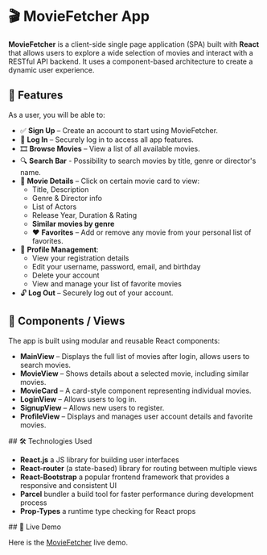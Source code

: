 # 🎬 MovieFetcher App 

**MovieFetcher** is a client-side single page application (SPA) built with **React** that allows users to explore a wide selection of movies and interact with a RESTful API backend. It uses a component-based architecture to create a dynamic user experience.

## 🚀 Features 

As a user, you will be able to:
- ✅ **Sign Up** – Create an account to start using MovieFetcher.
- 🔐 **Log In** – Securely log in to access all app features.
- 🎞️ **Browse Movies** – View a list of all available movies.
- 🔍 **Search Bar** - Possibility to search movies by title, genre or director's name.
- 📄 **Movie Details** – Click on certain movie card to view:
  - Title, Description
  - Genre & Director info
  - List of Actors
  - Release Year, Duration & Rating
  - **Similar movies by genre**
  - ❤️ **Favorites** – Add or remove any movie from your personal list of favorites.
- 👤 **Profile Management**:
  - View your registration details
  - Edit your username, password, email, and birthday
  - Delete your account
  - View and manage your list of favorite movies
- 🔓 **Log Out** – Securely log out of your account.

## 🧱 Components / Views

The app is built using modular and reusable React components:

- **MainView** – Displays the full list of movies after login, allows users to search movies.
- **MovieView** – Shows details about a selected movie, including similar movies.
- **MovieCard** – A card-style component representing individual movies.
- **LoginView** – Allows users to log in.
- **SignupView** – Allows new users to register.
- **ProfileView** – Displays and manages user account details and favorite movies.

## 🛠️ Technologies Used

- **React.js** a JS library for building user interfaces
- **React-router** (a state-based) library for routing between multiple views
- **React-Bootstrap** a popular frontend framework that provides a responsive and consistent UI
- **Parcel** bundler a build tool for faster performance during development process
- **Prop-Types** a runtime type checking for React props

## 🔗 Live Demo 

Here is the [MovieFetcher](https://movie-fetcher-client.netlify.app/login) live demo.